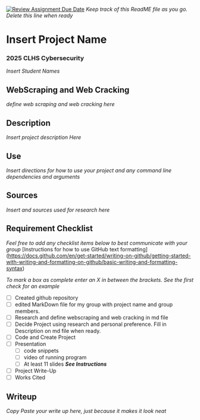 [![Review Assignment Due Date](https://classroom.github.com/assets/deadline-readme-button-22041afd0340ce965d47ae6ef1cefeee28c7c493a6346c4f15d667ab976d596c.svg)](https://classroom.github.com/a/L5GNwFiz)
_Keep track of this ReadME file as you go. Delete this line when ready_ 
# Insert Project Name
### 2025 CLHS Cybersecurity
_Insert Student Names_

## WebScraping and Web Cracking
_define web scraping and web cracking here_

## Description
_Insert project description Here_

## Use
_Insert directions for how to use your project and any command line dependencies and arguments_

## Sources
_Insert and sources used for research here_

## Requirement Checklist
_Feel free to add any checklist items below to best communicate with your group_
[Instructions for how to use GitHub text formatting] (https://docs.github.com/en/get-started/writing-on-github/getting-started-with-writing-and-formatting-on-github/basic-writing-and-formatting-syntax) 

_To mark a box as complete enter an X in between the brackets. See the first check for an example_
- [ ] Created github repository
- [ ] edited MarkDown file for my group with project name and group members.
- [ ] Research and define webscraping and web cracking in md file
- [ ] Decide Project using research and personal preference. Fill in Description on md file when ready.
- [ ] Code and Create Project
- [ ] Presentation
   - [ ] code snippets
   - [ ] video of running program
   - [ ] At least 11 slides **_See Instructions_**
- [ ] Project Write-Up
- [ ] Works Cited

## Writeup
_Copy Paste your write up here, just because it makes it look neat_
